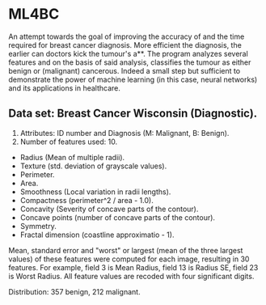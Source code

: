 # ML4BC

An attempt towards the goal of improving the accuracy of and the time required for breast cancer diagnosis. More efficient the diagnosis, the earlier can doctors kick the tumour's a**. 
The program analyzes several features and on the basis of said analysis, classifies the tumour as either benign or (malignant) cancerous. 
Indeed a small step but sufficient to demonstrate the power of machine learning (in this case, neural networks) and its applications in healthcare. 

## Data set: Breast Cancer Wisconsin (Diagnostic).
1. Attributes: ID number and Diagnosis (M: Malignant, B: Benign).
2. Number of features used: 10.
- Radius (Mean of multiple radii).
- Texture (std. deviation of grayscale values).
- Perimeter.
- Area.
- Smoothness (Local variation in radii lengths).
- Compactness (perimeter^2 / area - 1.0).
- Concavity (Severity of concave parts of the contour).
- Concave points (number of concave parts of the contour).
- Symmetry.
- Fractal dimension (coastline approximatio - 1).

Mean, standard error and "worst" or largest (mean of the three largest values) of these features were computed for each image, resulting in 30 features.
For example, field 3 is Mean Radius, field 13 is Radius SE, field 23 is Worst Radius. All feature values are recoded with four significant digits.

Distribution: 357 benign, 212 malignant.
